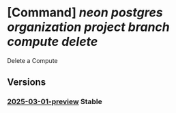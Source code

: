 # [Command] _neon postgres organization project branch compute delete_

Delete a Compute

## Versions

### [2025-03-01-preview](/Resources/mgmt-plane/L3N1YnNjcmlwdGlvbnMve30vcmVzb3VyY2Vncm91cHMve30vcHJvdmlkZXJzL25lb24ucG9zdGdyZXMvb3JnYW5pemF0aW9ucy97fS9wcm9qZWN0cy97fS9icmFuY2hlcy97fS9jb21wdXRlcy97fQ==/2025-03-01-preview.xml) **Stable**

<!-- mgmt-plane /subscriptions/{}/resourcegroups/{}/providers/neon.postgres/organizations/{}/projects/{}/branches/{}/computes/{} 2025-03-01-preview -->
